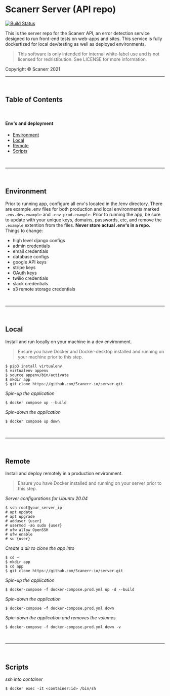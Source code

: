 # Scanerr Server (API repo)

[![Build Status](http://img.shields.io/travis/badges/badgerbadgerbadger.svg?style=flat-square)](https://api.scanerr.io)

This is the server repo for the Scanerr API, an error detection service designed to run front-end tests on web-apps and sites. This service is fully dockertized for local dev/testing as well as deployed environments. 

> This software is only intended for internal white-label use and is not licensed for redristibution. See LICENSE for more information.


Copyright © Scanerr 2021

---
&nbsp;

## Table of Contents
&nbsp;

#### Env's and deployment

  - [Environment](#environment)
  - [Local](#local)
  - [Remote](#remote)
  - [Scripts](#scripts)


&nbsp;
 
---
&nbsp;

## Environment

Prior to running app, configure all env's located in the /env directory. There are example .env files for both production and local environments marked `.env.dev.example` and `.env.prod.example`. Prior to running the app, be sure to update with your unique keys, domains, passwords, etc, and remove the `.example` extention from the files.  **Never store actual .env's in a repo.** Things to change:
- high level django configs
- admin credentials 
- email credentials
- database configs
- google API keys
- stripe keys
- OAuth keys
- twilio credentials
- slack credentials
- s3 remote storage credentials

&nbsp;
 
---
&nbsp;

## Local
Install and run locally on your machine in a dev environment.

> Ensure you have Docker and Docker-desktop installed and running on your machine prior to this step.

```shell
$ pip3 install virtualenv
$ virtualenv appenv
$ source appenv/bin/activate
$ mkdir app
$ git clone https://github.com/Scanerr-io/server.git
```
*Spin-up the application*
```shell
$ docker compose up --build
```
*Spin-down the application*
```shell
$ docker compose up down
```

&nbsp;
 
---
&nbsp;

## Remote
Install and deploy remotely in a production environment.

> Ensure you have Docker installed and running on your server prior to this step.

*Server configurations for Ubuntu 20.04*
``` shell
$ ssh root@your_server_ip
# apt update
# apt upgrade
# adduser {user}
# usermod -aG sudo {user}
# ufw allow OpenSSH
# ufw enable
# su {user}
```
*Create a dir to clone the app into*
``` shell
$ cd ~
$ mkdir app
$ cd app
$ git clone https://github.com/Scanerr-io/server.git
```
*Spin-up the application*
```shell
$ docker-compose -f docker-compose.prod.yml up -d --build
```
*Spin-down the application*
```shell
$ docker-compose -f docker-compose.prod.yml down
```
*Spin-down the application and removes the volumes*
```shell
$ docker-compose -f docker-compose.prod.yml down -v
```


&nbsp;

---

&nbsp;

## Scripts

*ssh into container*
``` shell
$ docker exec -it <container:id> /bin/sh
```
